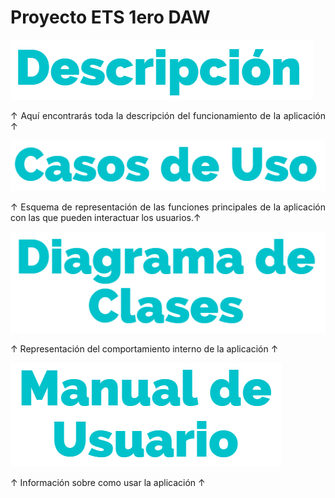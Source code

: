 # Proyecto ETS 1ero DAW

<div align="justify">
  
[<img src="./img/descripcion.png">](https://github.com/denmoujalli/proyecto-ets-daw/wiki/Descripción)
 
↑ Aquí encontrarás toda la descripción del funcionamiento de la aplicación ↑

[<img src="./img/casos-uso.png">](https://github.com/denmoujalli/proyecto-ets-daw/wiki/Diagrama-de-Casos-de-Uso)

↑ Esquema de representación de las funciones principales de la aplicación con las que pueden interactuar los usuarios.↑

[<img src="./img/clases.png">](https://github.com/denmoujalli/proyecto-ets-daw/wiki/Diagrama-de-Clases)

↑ Representación del comportamiento interno de la aplicación ↑
  
[<img src="./img/manual-usuario.png">]()

↑ Información sobre como usar la aplicación ↑
</div>
